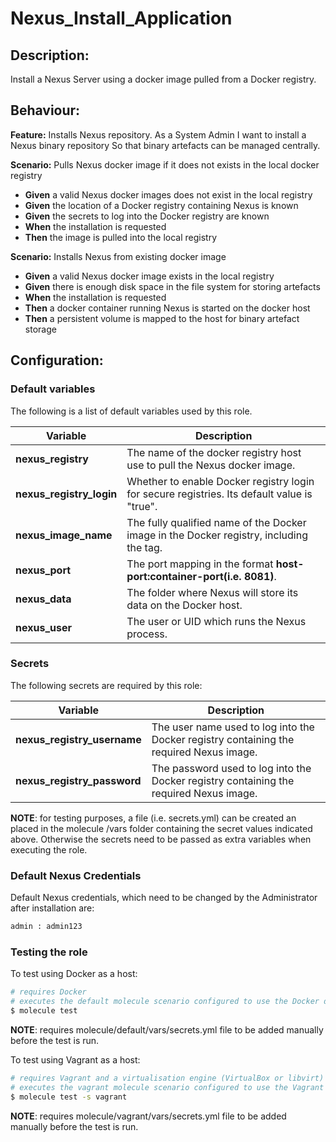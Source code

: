 # Nexus_Install_Application

## Description:

Install a Nexus Server using a docker image pulled from a Docker registry.

## Behaviour:

**Feature:** Installs Nexus repository.
As a System Admin
I want to install a Nexus binary repository
So that binary artefacts can be managed centrally.

**Scenario:** Pulls Nexus docker image if it does not exists  in the local docker registry
- **Given** a valid Nexus docker images does not exist in the local registry
- **Given** the location of a Docker registry containing Nexus is known
- **Given** the secrets to log into the Docker registry are known
- **When** the installation is requested
- **Then** the image is pulled into the local registry

**Scenario:** Installs Nexus from existing docker image
- **Given** a valid Nexus docker image exists in the local registry
- **Given** there is enough disk space in the file system for storing artefacts
- **When** the installation is requested
- **Then** a docker container running Nexus is started on the docker host
- **Then** a persistent volume is mapped to the host for binary artefact storage


## Configuration:

### Default variables

The following is a list of default variables used by this role.

| Variable  | Description  |
|---|---|
| **nexus_registry** | The name of the docker registry host use to pull the Nexus docker image. |
| **nexus_registry_login** | Whether to enable Docker registry login for secure registries. Its default value is "true". |
| **nexus_image_name** | The fully qualified name of the Docker image in the Docker registry, including the tag. |
| **nexus_port** | The port mapping in the format **host-port:container-port(i.e. 8081)**. |
| **nexus_data** | The folder where Nexus will store its data on the Docker host. |
| **nexus_user** | The user or UID which runs the Nexus process. |

### Secrets

The following secrets are required by this role:

| Variable  | Description  |
|---|---|
| **nexus_registry_username** | The user name used to log into the Docker registry containing the required Nexus image. |
| **nexus_registry_password** | The password used to log into the Docker registry containing the required Nexus image. |

**NOTE**: for testing purposes, a file (i.e. secrets.yml) can be created an placed in the molecule /vars folder containing the secret values indicated above. Otherwise the secrets need to be passed as extra variables when executing the role.

### Default Nexus Credentials

Default Nexus credentials, which need to be changed by the Administrator after installation are:

```bash
admin : admin123
```

### Testing the role

To test using Docker as a host:

```bash
# requires Docker
# executes the default molecule scenario configured to use the Docker driver  
$ molecule test
```

**NOTE**: requires molecule/default/vars/secrets.yml file to be added manually before the test is run.

To test using Vagrant as a host:

```bash
# requires Vagrant and a virtualisation engine (VirtualBox or libvirt)
# executes the vagrant molecule scenario configured to use the Vagrant driver
$ molecule test -s vagrant
```

**NOTE**: requires molecule/vagrant/vars/secrets.yml file to be added manually before the test is run.
